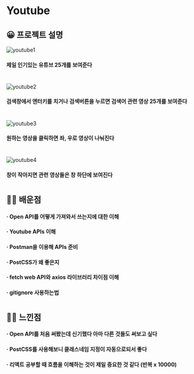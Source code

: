 # Youtube
## 😀 프로젝트 설명

![youtube1](https://user-images.githubusercontent.com/68464784/117462685-de4e8400-af89-11eb-8018-97689facd9d7.png)
#### 제일 인기있는 유튜브 25개를 보여준다  
#

![youtube2](https://user-images.githubusercontent.com/68464784/117462690-dee71a80-af89-11eb-9d48-ce54932f896a.png)
#### 검색창에서 엔터키를 치거나 검색버튼을 누르면 검색어 관련 영상 25개를 보여준다  
#

![youtube3](https://user-images.githubusercontent.com/68464784/117462691-df7fb100-af89-11eb-9699-3467e7ea4ad8.png)
#### 원하는 영상을 클릭하면 좌, 우로 영상이 나눠진다  
#

![youtube4](https://user-images.githubusercontent.com/68464784/117462695-e0184780-af89-11eb-9f9b-3e32a5e7191f.PNG)
#### 창이 작아지면 관련 영상들은 창 하단에 보여진다  
#

## 🙋‍♀️ 배운점
#### · Open API를 어떻게 가져와서 쓰는지에 대한 이해
#### · Youtube APIs 이해
#### · Postman을 이용해 APIs 준비
#### · PostCSS가 왜 좋은지
#### · fetch web API와 axios 라이브러리 차이점 이해
#### · gitignore 사용하는법  
#

## 🤦‍♀️ 느낀점
#### · Open API를 처음 써봤는데 신기했다 아마 다른 것들도 써보고 싶다
#### · PostCSS를 사용해보니 클래스네임 지정이 자동으로되서 좋다
#### · 리액트 공부할 때 흐름을 이해하는 것이 제일 중요한 것 같다 (반복 x 10000)
